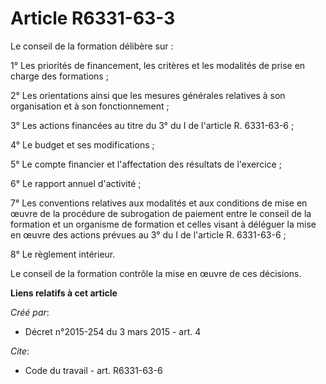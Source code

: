 # Article R6331-63-3

Le conseil de la formation délibère sur : 

1° Les priorités de financement, les critères et les modalités de prise en charge des formations ; 

2° Les orientations ainsi que les mesures générales relatives à son organisation et à son fonctionnement ; 

3° Les actions financées au titre du 3° du I de l'article R. 6331-63-6 ; 

4° Le budget et ses modifications ; 

5° Le compte financier et l'affectation des résultats de l'exercice ; 

6° Le rapport annuel d'activité ; 

7° Les conventions relatives aux modalités et aux conditions de mise en œuvre de la procédure de subrogation de paiement
entre le conseil de la formation et un organisme de formation et celles visant à déléguer la mise en œuvre des actions
prévues au 3° du I de l'article R. 6331-63-6 ; 

8° Le règlement intérieur. 

Le conseil de la formation contrôle la mise en œuvre de ces décisions.

**Liens relatifs à cet article**

_Créé par_:

  - Décret n°2015-254 du 3 mars 2015 - art. 4

_Cite_:

  - Code du travail - art. R6331-63-6
